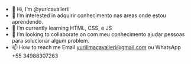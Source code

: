 - 👋 Hi, I’m @yuricavalierii
- 👀 I’m interested  in adquirir conhecimento nas areas onde estou aprendendo.
- 🌱 I’m currently learning HTML, CSS, e JS
- 💞️ I’m looking to collaborate on  com meu conhecimento ajudar pessoas para solucionar algum problem.
- 📫 How to reach me  Email yurilimacavalieri@gmail.com ou WhatsApp +55 34988307263


<!---
yuricavalierii/yuricavalierii is a ✨ special ✨ repository because its `README.md` (this file) appears on your GitHub profile.
You can click the Preview link to take a look at your changes.
--->
